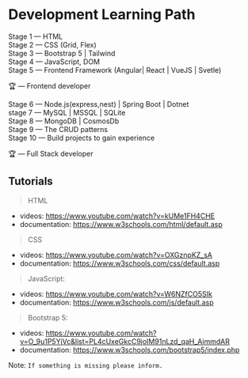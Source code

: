 # Development Learning Path

Stage 1 — HTML  
Stage 2 — CSS (Grid, Flex)  
Stage 3 — Bootstrap 5  | Tailwind  
Stage 4 — JavaScript, DOM  
Stage 5 — Frontend Framework (Angular| React | VueJS | Svetle)  

🏆 — Frontend developer

Stage 6 — Node.js(express,nest) | Spring Boot | Dotnet  
stage 7 — MySQL | MSSQL | SQLite  
Stage 8 — MongoDB | CosmosDb  
Stage 9 — The CRUD patterns  
Stage 10 — Build projects to gain experience  

🏆 — Full Stack developer

## Tutorials
  
> HTML

- videos: https://www.youtube.com/watch?v=kUMe1FH4CHE
- documentation: https://www.w3schools.com/html/default.asp

> CSS

- videos: https://www.youtube.com/watch?v=OXGznpKZ_sA
- documentation: https://www.w3schools.com/css/default.asp
  
> JavaScript:

- videos: https://www.youtube.com/watch?v=W6NZfCO5SIk
- documentation: https://www.w3schools.com/js/default.asp

> Bootstrap 5:

- videos: https://www.youtube.com/watch?v=O_9u1P5YjVc&list=PL4cUxeGkcC9joIM91nLzd_qaH_AimmdAR
- documentation: https://www.w3schools.com/bootstrap5/index.php

Note: `If something is missing please inform.`
